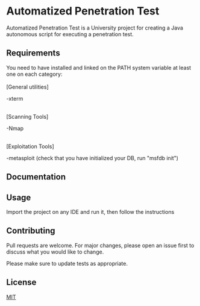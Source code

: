 # Automatized Penetration Test

Automatized Penetration Test is a University project for creating a Java autonomous script for executing a penetration test.

## Requirements

You need to have installed and linked on the PATH system variable at least one on each category:
<br/>
<br/>
[General utilities]
<br/>

-xterm

<br/>
[Scanning Tools]
<br/>

-Nmap

<br/>
[Exploitation Tools]
<br/>

-metasploit (check that you have initialized your DB, run "msfdb init")

## Documentation


## Usage

Import the project on any IDE and run it, then follow the instructions

## Contributing

Pull requests are welcome. For major changes, please open an issue first to discuss what you would like to change.<br/>

Please make sure to update tests as appropriate.

## License

[MIT](https://choosealicense.com/licenses/mit/)